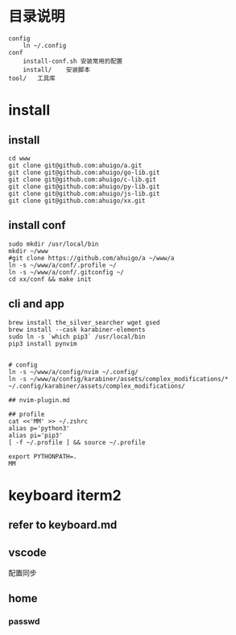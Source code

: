 # 目录说明
	config
		ln ~/.config
	conf
		install-conf.sh 安装常用的配置
		install/	安装脚本
	tool/	工具库

# install
## install 
    cd www
    git clone git@github.com:ahuigo/a.git
    git clone git@github.com:ahuigo/go-lib.git
    git clone git@github.com:ahuigo/c-lib.git
    git clone git@github.com:ahuigo/py-lib.git
    git clone git@github.com:ahuigo/js-lib.git
    git clone git@github.com:ahuigo/xx.git

## install conf
    sudo mkdir /usr/local/bin
    mkdir ~/www
    #git clone https://github.com/ahuigo/a ~/www/a
    ln -s ~/www/a/conf/.profile ~/
    ln -s ~/www/a/conf/.gitconfig ~/
    cd xx/conf && make init

## cli and app

    brew install the_silver_searcher wget gsed
    brew install --cask karabiner-elements
    sudo ln -s `which pip3` /usr/local/bin
    pip3 install pynvim


    # config
    ln -s ~/www/a/config/nvim ~/.config/
    ln -s ~/www/a/config/karabiner/assets/complex_modifications/* ~/.config/karabiner/assets/complex_modifications/

    ## nvim-plugin.md

    ## profile
    cat <<'MM' >> ~/.zshrc
    alias p='python3'
    alias pi='pip3'
    [ -f ~/.profile ] && source ~/.profile

    export PYTHONPATH=.
    MM


# keyboard iterm2
## refer to keyboard.md

## vscode
配置同步

## home

### passwd
